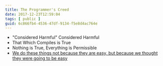 ```yaml
---
title: The Programmer's Creed
date: 2017-12-23T12:59:04
tags: [ public ]
guid: 6c866fb4-4536-47df-9134-f5e8d4ac764e
---
```



<!--more-->

 * "Considered Harmful" Considered Harmful
 * That Which Compiles is True
 * Nothing is True, Everything is Permissible
 * [We do these things not because they are easy, but because we thought they were going to be easy](https://twitter.com/Pinboard/status/761656824202276864)


